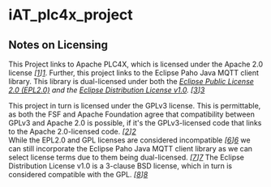 # iAT_plc4x_project

## Notes on Licensing
This Project links to Apache PLC4X, which is licensed under the Apache 2.0 license <cite>[[1]][1]</cite>.
Further, this project links to the Eclipse Paho Java MQTT client library. This library is dual-licensed under both the <cite>[Eclipse Public License 2.0 (EPL2.0)][5] and the <cite>[Eclipse Distribution License v1.0][4]</cite>. <cite>[[3]][3]</cite>

This project in turn is licensed under the GPLv3 license. This is permittable, as both the FSF and Apache Foundation agree that compatibility between GPLv3 and Apache 2.0 is possible, if it's the GPLv3-licensed code that links to the Apache 2.0-licensed code. <cite>[[2]][2]</cite><br />
While the EPL2.0 and GPL licenses are considered incompatible <cite>[[6]][6]</cite> we can still incorporate the Eclipse Paho Java MQTT client library as we can select license terms due to them being dual-licensed. <cite>[[7]][7]</cite> The Eclipse Distribution License v1.0 is a 3-clause BSD license, which in turn is considered compatible with the GPL. <cite>[[8]][8]</cite>

[1]: https://github.com/apache/plc4x/blob/develop/LICENSE
[2]: https://www.apache.org/licenses/GPL-compatibility.html

[3]: https://github.com/eclipse/paho.mqtt.java/blob/master/LICENSE
[4]: https://www.eclipse.org/org/documents/edl-v10.php
[5]: https://www.eclipse.org/legal/epl-2.0/
[6]: https://www.eclipse.org/legal/eplfaq.php#GPLCOMPATIBLE
[7]: https://www.eclipse.org/legal/eplfaq.php#DUALLIC
[8]: https://www.gnu.org/licenses/license-list.en.html#ModifiedBSD